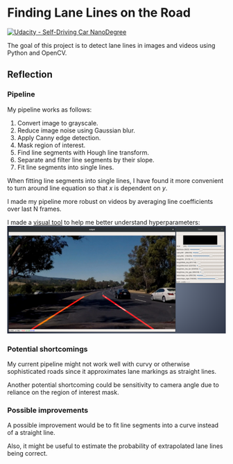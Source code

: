 # **Finding Lane Lines on the Road** 
[![Udacity - Self-Driving Car NanoDegree](https://s3.amazonaws.com/udacity-sdc/github/shield-carnd.svg)](http://www.udacity.com/drive)

The goal of this project is to detect lane lines in images and videos using Python and OpenCV.

## Reflection

### Pipeline
My pipeline works as follows:
1. Convert image to grayscale.
2. Reduce image noise using Gaussian blur.
3. Apply Canny edge detection.
4. Mask region of interest.
5. Find line segments with Hough line transform.
6. Separate and filter line segments by their slope.
7. Fit line segments into single lines.

When fitting line segments into single lines, I have found it more convenient to turn around line equation so that *x* is dependent on *y*.

I made my pipeline more robust on videos by averaging line coefficients over last N frames.

I made a [visual tool](./tune_params.py) to help me better understand hyperparameters:
![GUI tool screenshot](./param_tuner.png)

### Potential shortcomings
My current pipeline might not work well with curvy or otherwise sophisticated roads since it approximates lane markings as straight lines.

Another potential shortcoming could be sensitivity to camera angle due to reliance on the region of interest mask.

### Possible improvements
A possible improvement would be to fit line segments into a curve instead of a straight line.

Also, it might be useful to estimate the probability of extrapolated lane lines being correct.
